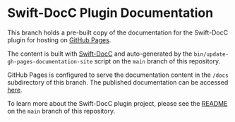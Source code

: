 # Swift-DocC Plugin Documentation

This branch holds a pre-built copy of the documentation for the Swift-DocC plugin for hosting
on [GitHub Pages](https://pages.github.com).

The content is built with [Swift-DocC](https://www.swift.org/documentation/docc/)
and auto-generated by the `bin/update-gh-pages-documentation-site` script on the `main` branch
of this repository.

GitHub Pages is configured to serve the documentation content in the `/docs` subdirectory
of this branch. The published documentation can be accessed 
[here](https://apple.github.io/swift-docc-plugin/documentation/swiftdoccplugin/).

To learn more about the Swift-DocC plugin project, please see the 
[README](https://github.com/apple/swift-docc-plugin#readme) on the `main` branch 
of this repository.

<!-- Copyright (c) 2022 Apple Inc and the Swift Project authors. All Rights Reserved. -->
